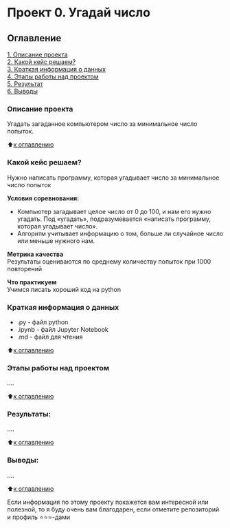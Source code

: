 # Проект 0. Угадай число

## Оглавление  
[1. Описание проекта](https://github.com/ret4ed/Sf_DS_game_1/blob/main/project_0/README.md#Описание-проекта)  
[2. Какой кейс решаем?](https://github.com/ret4ed/Sf_DS_game_1/blob/main/project_0/README.md#какой-кейс-решаем)  
[3. Краткая информация о данных](https://github.com/ret4ed/Sf_DS_game_1/blob/main/project_0/README.md#Краткая-информация-о-данных)  
[4. Этапы работы над проектом](https://github.com/ret4ed/Sf_DS_game_1/blob/main/project_0/README.md#Этапы-работы-над-проектом)  
[5. Результат](https://github.com/ret4ed/Sf_DS_game_1/blob/main/project_0/README.md#Результаты)    
[6. Выводы](https://github.com/ret4ed/Sf_DS_game_1/blob/main/project_0/README.md#Выводы) 

### Описание проекта    
Угадать загаданное компьютером число за минимальное число попыток.

:arrow_up:[к оглавлению](https://github.com/ret4ed/Sf_DS_game_1/blob/main/project_0/README.md#Оглавление)


### Какой кейс решаем?    
Нужно написать программу, которая угадывает число за минимальное число попыток

**Условия соревнования:**  
- Компьютер загадывает целое число от 0 до 100, и нам его нужно угадать. Под «угадать», подразумевается «написать программу, которая угадывает число».
- Алгоритм учитывает информацию о том, больше ли случайное число или меньше нужного нам.

**Метрика качества**     
Результаты оцениваются по среднему количеству попыток при 1000 повторений

**Что практикуем**     
Учимся писать хороший код на python


### Краткая информация о данных
- .py - файл python
- .ipynb - файл Jupyter Notebook
- .md - файл для чтения

  
:arrow_up:[к оглавлению](https://github.com/ret4ed/Sf_DS_game_1/blob/main/project_0/README.md#Оглавление)


### Этапы работы над проектом  
....

:arrow_up:[к оглавлению](https://github.com/ret4ed/Sf_DS_game_1/blob/main/project_0/README.md#Оглавление)


### Результаты:  
....

:arrow_up:[к оглавлению](https://github.com/ret4ed/Sf_DS_game_1/blob/main/project_0/README.md#Оглавление)


### Выводы:  
....

:arrow_up:[к оглавлению](https://github.com/ret4ed/Sf_DS_game_1/blob/main/project_0/README.md#Оглавление)


Если информация по этому проекту покажется вам интересной или полезной, то я буду очень вам благодарен, если отметите репозиторий и профиль ⭐️⭐️⭐️-дами